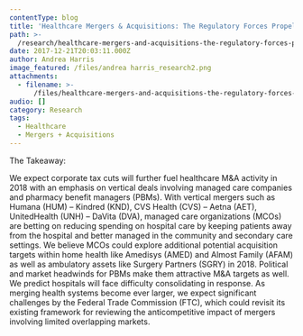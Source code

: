 ```yaml
---
contentType: blog
title: 'Healthcare Mergers & Acquisitions: The Regulatory Forces Propelling Healthcare'
path: >-
  /research/healthcare-mergers-and-acquisitions-the-regulatory-forces-propelling-healthcare/
date: 2017-12-21T20:03:11.000Z
author: Andrea Harris
image_featured: /files/andrea harris_research2.png
attachments:
  - filename: >-
      /files/healthcare-mergers-and-acquisitions-the-regulatory-forces-propelling-healthcare.pdf
audio: []
category: Research
tags:
  - Healthcare
  - Mergers + Acquisitions
---
```

The Takeaway:

We expect corporate tax cuts will further fuel healthcare M&A activity in 2018 with an emphasis on vertical deals involving managed care companies and pharmacy benefit managers (PBMs). With vertical mergers such as Humana (HUM) – Kindred (KND), CVS Health (CVS) – Aetna (AET), UnitedHealth (UNH) – DaVita (DVA), managed care organizations (MCOs) are betting on reducing spending on hospital care by keeping patients away from the hospital and better managed in the community and secondary care settings. We believe MCOs could explore additional potential acquisition targets within home health like Amedisys (AMED) and Almost Family (AFAM) as well as ambulatory assets like Surgery Partners (SGRY) in 2018. Political and market headwinds for PBMs make them attractive M&A targets as well. We predict hospitals will face difficulty consolidating in response. As merging health systems become ever larger, we expect significant challenges by the Federal Trade Commission (FTC), which could revisit its existing framework for reviewing the anticompetitive impact of mergers involving limited overlapping markets.
